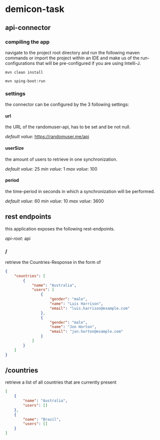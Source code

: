 # demicon-task

## api-connector

### compiling the app

navigate to the project root directory and run the following maven commands or import the project within an IDE and make us of the run-configurations that will
be pre-configured if you are using Intelli-J.

```shell
mvn clean install
```

```shell
mvn sping-boot:run
```

### settings

the connector can be configured by the 3 following settings:

#### url

the URL of the randomuser-api, has to be set and be not null.

*default value*: https://randomuser.me/api

#### userSize

the amount of users to retrieve in one synchronization.

*default value*: 25
*min value*: 1
*max value*: 100

#### period

the time-period in seconds in which a synchronization will be performed.

*default value*: 60
*min value*: 10
*max value*: 3600

## rest endpoints

this application exposes the following rest-endpoints.

*api-root*: api

### /

retrieve the Countries-Response in the form of

```json
{
    "countries": [
        {
            "name": "Australia",
            "users": [
                {
                    "gender": "male",
                    "name": "Luis Harrison",
                    "email": "luis.harrison@example.com"
                },
                {
                    "gender": "male",
                    "name": "Jon Horton",
                    "email": "jon.horton@example.com"
                }
            ]
        }
    ]
}
```

## /countries

retrieve a list of all countries that are currently present

```json
[
    {
        "name": "Australia",
        "users": []
    },
    {
        "name": "Brazil",
        "users": []
    }
]
```
